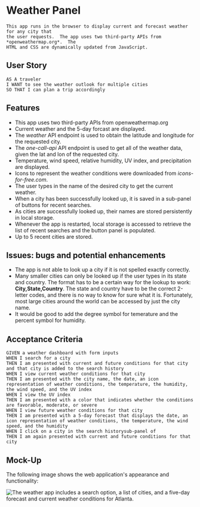 # Weather Panel
```
This app runs in the browser to display current and forecast weather for any city that
the user requests.  The app uses two third-party APIs from *openweathermap.org*.  The
HTML and CSS are dynamically updated from JavaScript.

```

## User Story

```
AS A traveler
I WANT to see the weather outlook for multiple cities
SO THAT I can plan a trip accordingly
```

## Features
* This app uses two third-party APIs from openweathermap.org
* Current weather and the 5-day forcast are displayed.
* The *weather* API endpoint is used to obtain the latitude and longitude for the requested city.
* The *one-call-api* API endpoint is used to get all of the weather data, given the lat and lon of the requested city.
* Temperature, wind speed, relative humidity, UV index, and precipitation are displayed.
* Icons to represent the weather conditions were downloaded from *icons-for-free.com*.
* The user types in the name of the desired city to get the current weather.
* When a city has been successfully looked up, it is saved in a sub-panel of buttons for
recent searches.
* As cities are successfully looked up, their names are stored persistently in local storage.
* Whenever the app is restarted, local storage is accessed to retrieve the list of recent searches and the button panel is populated.
* Up to 5 recent cities are stored.


## Issues: bugs and potential enhancements
* The app is not able to look up a city if it is not spelled exactly correctly.
* Many smaller cities can only be looked up if the user types in its state and country.
The format has to be a certain way for the lookup to work: **City,State,Country**.  The
state and country have to be the correct 2-letter codes, and there is no way to know for sure
what it is.  Fortunately, most large cities around the world can be accessed by just the city name.
* It would be good to add the degree symbol for temerature and the percent symbol for humidity.

## Acceptance Criteria

```
GIVEN a weather dashboard with form inputs
WHEN I search for a city
THEN I am presented with current and future conditions for that city and that city is added to the search history
WHEN I view current weather conditions for that city
THEN I am presented with the city name, the date, an icon representation of weather conditions, the temperature, the humidity, the wind speed, and the UV index
WHEN I view the UV index
THEN I am presented with a color that indicates whether the conditions are favorable, moderate, or severe
WHEN I view future weather conditions for that city
THEN I am presented with a 5-day forecast that displays the date, an icon representation of weather conditions, the temperature, the wind speed, and the humidity
WHEN I click on a city in the search historysub-panel of 
THEN I am again presented with current and future conditions for that city
```

## Mock-Up

The following image shows the web application's appearance and functionality:

![The weather app includes a search option, a list of cities, and a five-day forecast and current weather conditions for Atlanta.](./Assets/06-server-side-apis-homework-demo.png)

